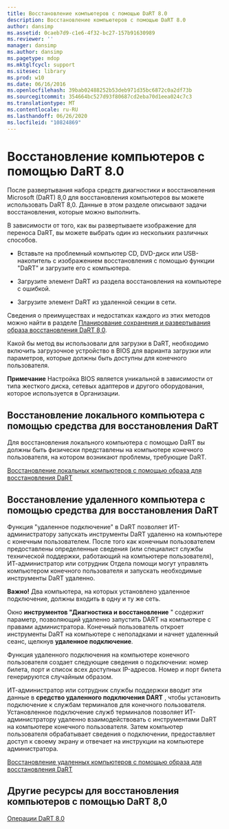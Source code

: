 ```yaml
---
title: Восстановление компьютеров с помощью DaRT 8.0
description: Восстановление компьютеров с помощью DaRT 8.0
author: dansimp
ms.assetid: 0caeb7d9-c1e6-4f32-bc27-157b91630989
ms.reviewer: ''
manager: dansimp
ms.author: dansimp
ms.pagetype: mdop
ms.mktglfcycl: support
ms.sitesec: library
ms.prod: w10
ms.date: 06/16/2016
ms.openlocfilehash: 39bab02488252b53deb971d35bc6872c0a2df73b
ms.sourcegitcommit: 354664bc527d93f80687cd2eba70d1eea024c7c3
ms.translationtype: MT
ms.contentlocale: ru-RU
ms.lasthandoff: 06/26/2020
ms.locfileid: "10824869"
---
```

# Восстановление компьютеров с помощью DaRT 8.0


После развертывания набора средств диагностики и восстановления Microsoft (DaRT) 8,0 для восстановления компьютеров вы можете использовать DaRT 8,0. Данные в этом разделе описывают задачи восстановления, которые можно выполнить.

В зависимости от того, как вы развертываете изображение для переноса DaRT, вы можете выбрать один из нескольких различных способов.

-   Вставьте на проблемный компьютер CD, DVD-диск или USB-накопитель с изображением восстановления с помощью функции "DaRT" и загрузите его с компьютера.

-   Загрузите элемент DaRT из раздела восстановления на компьютере с ошибкой.

-   Загрузите элемент DaRT из удаленной секции в сети.

Сведения о преимуществах и недостатках каждого из этих методов можно найти в разделе [Планирование сохранения и развертывания образа восстановления DaRT 8,0](planning-how-to-save-and-deploy-the-dart-80-recovery-image-dart-8.md).

Какой бы метод вы использовали для загрузки в DaRT, необходимо включить загрузочное устройство в BIOS для варианта загрузки или параметров, которые должны быть доступны для конечного пользователя.

**Примечание**  Настройка BIOS является уникальной в зависимости от типа жесткого диска, сетевых адаптеров и другого оборудования, которое используется в Организации.

 

## Восстановление локального компьютера с помощью средства для восстановления DaRT


Для восстановления локального компьютера с помощью DaRT вы должны быть физически представлены на компьютере конечного пользователя, на котором возникают проблемы, требующие DaRT.

[Восстановление локальных компьютеров с помощью образа для восстановления DaRT](how-to-recover-local-computers-by-using-the-dart-recovery-image-dart-8.md)

## Восстановление удаленного компьютера с помощью средства для восстановления DaRT


Функция "удаленное подключение" в DaRT позволяет ИТ-администратору запускать инструменты DaRT удаленно на компьютере с конечным пользователем. После того как конечным пользователем предоставлены определенные сведения (или специалист службы технической поддержки, работающий на компьютере пользователя), ИТ-администратор или сотрудник Отдела помощи могут управлять компьютером конечного пользователя и запускать необходимые инструменты DaRT удаленно.

**Важно!**  Два компьютера, на которых установлено удаленное подключение, должны входить в одну и ту же сеть.

 

Окно **инструментов "Диагностика и восстановление** " содержит параметр, позволяющий удаленно запустить DART на компьютере с правами администратора. Конечный пользователь откроет инструменты DaRT на компьютере с неполадками и начнет удаленный сеанс, щелкнув **удаленное подключение**.

Функция удаленного подключения на компьютере конечного пользователя создает следующие сведения о подключении: номер билета, порт и список всех доступных IP-адресов. Номер и порт билета генерируются случайным образом.

ИТ-администратор или сотрудник службы поддержки вводит эти данные в **средство удаленного подключения DART** , чтобы установить подключение к службам терминалов для конечного пользователя. Установленное подключение служб терминалов позволяет ИТ-администратору удаленно взаимодействовать с инструментами DaRT на компьютере конечного пользователя. Затем компьютер пользователя обрабатывает сведения о подключении, предоставляет доступ к своему экрану и отвечает на инструкции на компьютере администратора.

[Восстановление удаленных компьютеров с помощью образа для восстановления DaRT](how-to-recover-remote-computers-by-using-the-dart-recovery-image-dart-8.md)

## Другие ресурсы для восстановления компьютеров с помощью DaRT 8,0


[Операции DaRT 8.0](operations-for-dart-80-dart-8.md)

 

 





